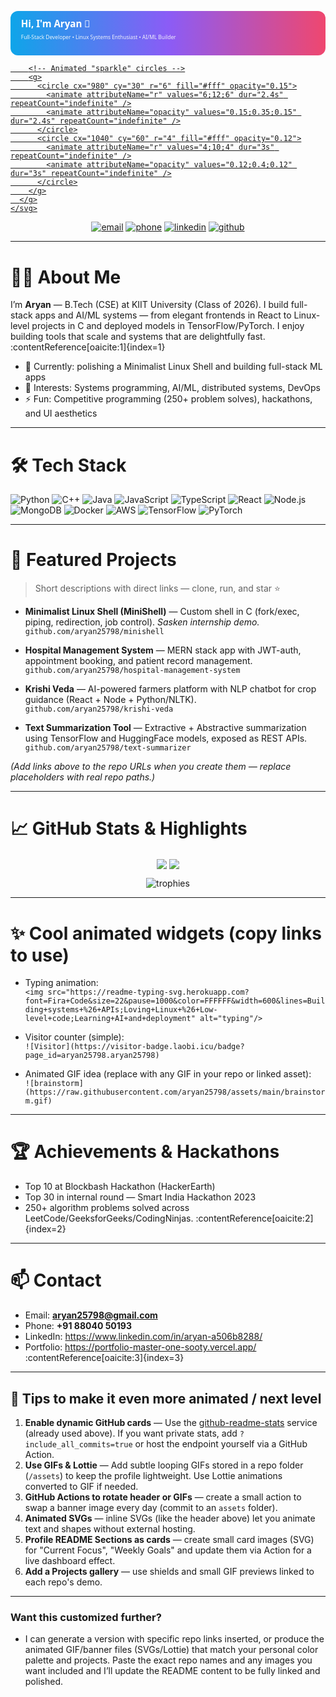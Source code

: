 <!-- Banner: animated SVG — works on GitHub -->
<p align="center">
  <a href="https://github.com/aryan25798">
    <svg width="100%" height="170" viewBox="0 0 1200 170" preserveAspectRatio="none" xmlns="http://www.w3.org/2000/svg" style="border-radius:12px;overflow:hidden">
      <defs>
        <linearGradient id="g" x1="0" x2="1">
          <stop stop-color="#0ea5e9" offset="0"/>
          <stop stop-color="#8b5cf6" offset="0.5"/>
          <stop stop-color="#ef476f" offset="1"/>
        </linearGradient>
      </defs>
      <rect width="1200" height="170" fill="url(#g)"/>
      <g transform="translate(40,18)">
        <text x="0" y="45" font-size="36" font-family="Segoe UI, Roboto, sans-serif" fill="#fff" font-weight="700">Hi, I'm Aryan 👋</text>
        <text x="0" y="90" font-size="20" font-family="Segoe UI, Roboto, sans-serif" fill="#f8fafc" opacity="0.95">
          Full-Stack Developer • Linux Systems Enthusiast • AI/ML Builder
        </text>

        <!-- Animated "sparkle" circles -->
        <g>
          <circle cx="980" cy="30" r="6" fill="#fff" opacity="0.15">
            <animate attributeName="r" values="6;12;6" dur="2.4s" repeatCount="indefinite" />
            <animate attributeName="opacity" values="0.15;0.35;0.15" dur="2.4s" repeatCount="indefinite" />
          </circle>
          <circle cx="1040" cy="60" r="4" fill="#fff" opacity="0.12">
            <animate attributeName="r" values="4;10;4" dur="3s" repeatCount="indefinite" />
            <animate attributeName="opacity" values="0.12;0.4;0.12" dur="3s" repeatCount="indefinite" />
          </circle>
        </g>
      </g>
    </svg>
  </a>
</p>

<!-- Quick badges -->
<p align="center">
  <a href="mailto:aryan25798@gmail.com"><img src="https://img.shields.io/badge/Email-aryan25798%40gmail.com-007ACC?style=for-the-badge&logo=gmail" alt="email"/></a>
  <a href="tel:+918804050193"><img src="https://img.shields.io/badge/Phone-+91%2088040%2050193-4c1?style=for-the-badge&logo=phone" alt="phone"/></a>
  <a href="https://www.linkedin.com/in/aryan-a506b8288/"><img src="https://img.shields.io/badge/LinkedIn-Aryan-0A66C2?style=for-the-badge&logo=linkedin" alt="linkedin"/></a>
  <a href="https://github.com/aryan25798"><img src="https://img.shields.io/badge/GitHub-aryan25798-181717?style=for-the-badge&logo=github" alt="github"/></a>
</p>

---

# 👨‍💻 About Me
I’m **Aryan** — B.Tech (CSE) at KIIT University (Class of 2026). I build full-stack apps and AI/ML systems — from elegant frontends in React to Linux-level projects in C and deployed models in TensorFlow/PyTorch. I enjoy building tools that scale and systems that are delightfully fast. :contentReference[oaicite:1]{index=1}

- 🔭 Currently: polishing a Minimalist Linux Shell and building full-stack ML apps  
- 🧠 Interests: Systems programming, AI/ML, distributed systems, DevOps  
- ⚡ Fun: Competitive programming (250+ problem solves), hackathons, and UI aesthetics

---

# 🛠 Tech Stack
<p>
  <img alt="Python" src="https://img.shields.io/badge/-Python-3776AB?style=flat-square&logo=python" />
  <img alt="C++" src="https://img.shields.io/badge/-C++-00599C?style=flat-square&logo=c%2B%2B" />
  <img alt="Java" src="https://img.shields.io/badge/-Java-007396?style=flat-square&logo=java" />
  <img alt="JavaScript" src="https://img.shields.io/badge/-JavaScript-F7DF1E?style=flat-square&logo=javascript" />
  <img alt="TypeScript" src="https://img.shields.io/badge/-TypeScript-3178C6?style=flat-square&logo=typescript" />
  <img alt="React" src="https://img.shields.io/badge/-React-61DAFB?style=flat-square&logo=react" />
  <img alt="Node.js" src="https://img.shields.io/badge/-Node.js-339933?style=flat-square&logo=node.js" />
  <img alt="MongoDB" src="https://img.shields.io/badge/-MongoDB-47A248?style=flat-square&logo=mongodb" />
  <img alt="Docker" src="https://img.shields.io/badge/-Docker-2496ED?style=flat-square&logo=docker" />
  <img alt="AWS" src="https://img.shields.io/badge/-AWS-232F3E?style=flat-square&logo=amazon-aws" />
  <img alt="TensorFlow" src="https://img.shields.io/badge/-TensorFlow-FF6F00?style=flat-square&logo=tensorflow" />
  <img alt="PyTorch" src="https://img.shields.io/badge/-PyTorch-EE4C2C?style=flat-square&logo=pytorch" />
</p>

---

# 🚀 Featured Projects
> Short descriptions with direct links — clone, run, and star ⭐

- **Minimalist Linux Shell (MiniShell)** — Custom shell in C (fork/exec, piping, redirection, job control). *Sasken internship demo.*  
  `github.com/aryan25798/minishell`  

- **Hospital Management System** — MERN stack app with JWT-auth, appointment booking, and patient record management.  
  `github.com/aryan25798/hospital-management-system`

- **Krishi Veda** — AI-powered farmers platform with NLP chatbot for crop guidance (React + Node + Python/NLTK).  
  `github.com/aryan25798/krishi-veda`

- **Text Summarization Tool** — Extractive + Abstractive summarization using TensorFlow and HuggingFace models, exposed as REST APIs.  
  `github.com/aryan25798/text-summarizer`

*(Add links above to the repo URLs when you create them — replace placeholders with real repo paths.)*

---

# 📈 GitHub Stats & Highlights
<p align="center">
  <img align="center" src="https://github-readme-stats.vercel.app/api?username=aryan25798&show_icons=true&theme=radical&count_private=true&hide=contribs" />
  <img align="center" src="https://github-readme-stats.vercel.app/api/top-langs/?username=aryan25798&layout=compact&theme=radical" />
</p>

<!-- Optional: GitHub trophies -->
<p align="center">
  <img src="https://github-profile-trophy.vercel.app/?username=aryan25798&theme=radical&no-frame=true&margin-w=8" alt="trophies"/>
</p>

---

# ✨ Cool animated widgets (copy links to use)
- Typing animation:  
  `<img src="https://readme-typing-svg.herokuapp.com?font=Fira+Code&size=22&pause=1000&color=FFFFFF&width=600&lines=Building+systems+%26+APIs;Loving+Linux+%26+Low-level+code;Learning+AI+and+deployment" alt="typing"/>`

- Visitor counter (simple):  
  `![Visitor](https://visitor-badge.laobi.icu/badge?page_id=aryan25798.aryan25798)`

- Animated GIF idea (replace with any GIF in your repo or linked asset):  
  `![brainstorm](https://raw.githubusercontent.com/aryan25798/assets/main/brainstorm.gif)`

---

# 🏆 Achievements & Hackathons
- Top 10 at Blockbash Hackathon (HackerEarth)  
- Top 30 in internal round — Smart India Hackathon 2023  
- 250+ algorithm problems solved across LeetCode/GeeksforGeeks/CodingNinjas. :contentReference[oaicite:2]{index=2}

---

# 📫 Contact
- Email: **aryan25798@gmail.com**  
- Phone: **+91 88040 50193**  
- LinkedIn: https://www.linkedin.com/in/aryan-a506b8288/  
- Portfolio: https://portfolio-master-one-sooty.vercel.app/ :contentReference[oaicite:3]{index=3}

---

## 🔧 Tips to make it even more animated / next level
1. **Enable dynamic GitHub cards** — Use the [github-readme-stats](https://github.com/anuraghazra/github-readme-stats) service (already used above). If you want private stats, add `?include_all_commits=true` or host the endpoint yourself via a GitHub Action.  
2. **Use GIFs & Lottie** — Add subtle looping GIFs stored in a repo folder (`/assets`) to keep the profile lightweight. Use Lottie animations converted to GIF if needed.  
3. **GitHub Actions to rotate header or GIFs** — create a small action to swap a banner image every day (commit to an `assets` folder).  
4. **Animated SVGs** — inline SVGs (like the header above) let you animate text and shapes without external hosting.  
5. **Profile README Sections as cards** — create small card images (SVG) for "Current Focus", "Weekly Goals" and update them via Action for a live dashboard effect.  
6. **Add a Projects gallery** — use shields and small GIF previews linked to each repo's demo.

---

### Want this customized further?
- I can generate a version with specific repo links inserted, or produce the animated GIF/banner files (SVGs/Lottie) that match your personal color palette and projects. Paste the exact repo names and any images you want included and I’ll update the README content to be fully linked and polished.

